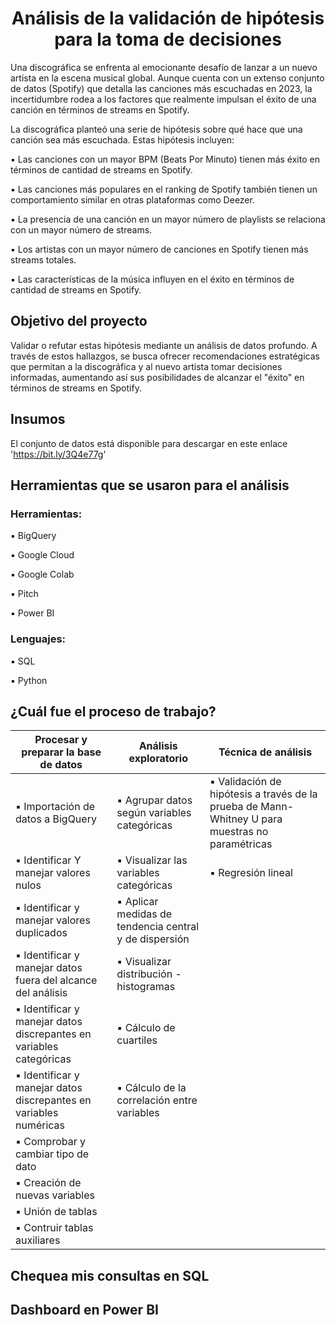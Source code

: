 # <h1 align="center"> Análisis de la validación de hipótesis para la toma de decisiones  </h1>

Una discográfica se enfrenta al emocionante desafío de lanzar a un nuevo artista en la escena musical global. Aunque cuenta con un extenso conjunto de datos (Spotify) que detalla las canciones más escuchadas en 2023, la incertidumbre rodea a los factores que realmente impulsan el éxito de una canción en términos de streams en Spotify.

La discográfica planteó una serie de hipótesis sobre qué hace que una canción sea más escuchada. Estas hipótesis incluyen:

▪️ Las canciones con un mayor BPM (Beats Por Minuto) tienen más éxito en términos de cantidad de streams en Spotify.

▪️ Las canciones más populares en el ranking de Spotify también tienen un comportamiento similar en otras plataformas como Deezer.

▪️ La presencia de una canción en un mayor número de playlists se relaciona con un mayor número de streams.

▪️ Los artistas con un mayor número de canciones en Spotify tienen más streams totales.

▪️ Las características de la música influyen en el éxito en términos de cantidad de streams en Spotify.


## Objetivo del proyecto

Validar o refutar estas hipótesis mediante un análisis de datos profundo. A través de estos hallazgos, se busca ofrecer recomendaciones estratégicas que permitan a la discográfica y al nuevo artista tomar decisiones informadas, aumentando así sus posibilidades de alcanzar el "éxito" en términos de streams en Spotify.

## Insumos

El conjunto de datos está disponible para descargar en este enlace 'https://bit.ly/3Q4e77g'

## Herramientas que se usaron para el análisis

### Herramientas:

▪️ BigQuery 

▪️ Google Cloud

▪️ Google Colab

▪️ Pitch

▪️ Power BI

### Lenguajes:

▪️ SQL

▪️ Python

## ¿Cuál fue el proceso de trabajo?


| **Procesar y preparar la base de datos**                               | **Análisis exploratorio**                                    | **Técnica de análisis** |
|------------------------------------------------------------------------|--------------------------------------------------------------|-------------------------------------------------------------------------------------------------|
| ▪️ Importación de datos a BigQuery                                      | ▪️ Agrupar datos según variables categóricas                  |  ▪️ Validación de hipótesis a través de la prueba de Mann-Whitney U para muestras no paramétricas|
| ▪️ Identificar Y manejar valores nulos                                  | ▪️ Visualizar las variables categóricas                       | ▪️ Regresión lineal |
| ▪️ Identificar y manejar valores duplicados                             | ▪️ Aplicar medidas de tendencia central y de dispersión      |
| ▪️ Identificar y manejar datos fuera del alcance del análisis           | ▪️ Visualizar distribución - histogramas     |
| ▪️ Identificar y manejar datos discrepantes en variables categóricas    | ▪️ Cálculo de cuartiles |
| ▪️ Identificar y manejar datos discrepantes en variables numéricas      | ▪️ Cálculo de la correlación entre variables |
| ▪️ Comprobar y cambiar tipo de dato                                     | |
| ▪️ Creación de nuevas variables                                         |                                             |
| ▪️ Unión de tablas                                                      |                                            |
| ▪️ Contruir tablas auxiliares                                           |                                                    |


## Chequea mis consultas en SQL

## Dashboard en Power BI

